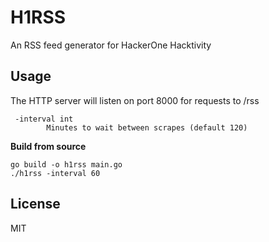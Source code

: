# H1RSS

An RSS feed generator for HackerOne Hacktivity

## Usage

The HTTP server will listen on port 8000 for requests to /rss

```
 -interval int
        Minutes to wait between scrapes (default 120)
```

**Build from source**

```
go build -o h1rss main.go
./h1rss -interval 60
```

## License

MIT